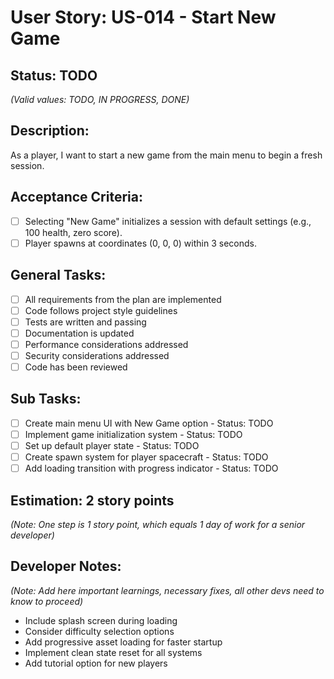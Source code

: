 # User Story: US-014 - Start New Game

## Status: TODO  
*(Valid values: TODO, IN PROGRESS, DONE)*

## Description:

As a player, I want to start a new game from the main menu to begin a fresh session.

## Acceptance Criteria:

- [ ] Selecting "New Game" initializes a session with default settings (e.g., 100 health, zero score).
- [ ] Player spawns at coordinates (0, 0, 0) within 3 seconds.

## General Tasks:

- [ ] All requirements from the plan are implemented
- [ ] Code follows project style guidelines
- [ ] Tests are written and passing
- [ ] Documentation is updated
- [ ] Performance considerations addressed
- [ ] Security considerations addressed
- [ ] Code has been reviewed

## Sub Tasks:

- [ ] Create main menu UI with New Game option - Status: TODO
- [ ] Implement game initialization system - Status: TODO
- [ ] Set up default player state - Status: TODO
- [ ] Create spawn system for player spacecraft - Status: TODO
- [ ] Add loading transition with progress indicator - Status: TODO

## Estimation: 2 story points  
*(Note: One step is 1 story point, which equals 1 day of work for a senior developer)*

## Developer Notes:
*(Note: Add here important learnings, necessary fixes, all other devs need to know to proceed)*

- Include splash screen during loading
- Consider difficulty selection options
- Add progressive asset loading for faster startup
- Implement clean state reset for all systems
- Add tutorial option for new players 